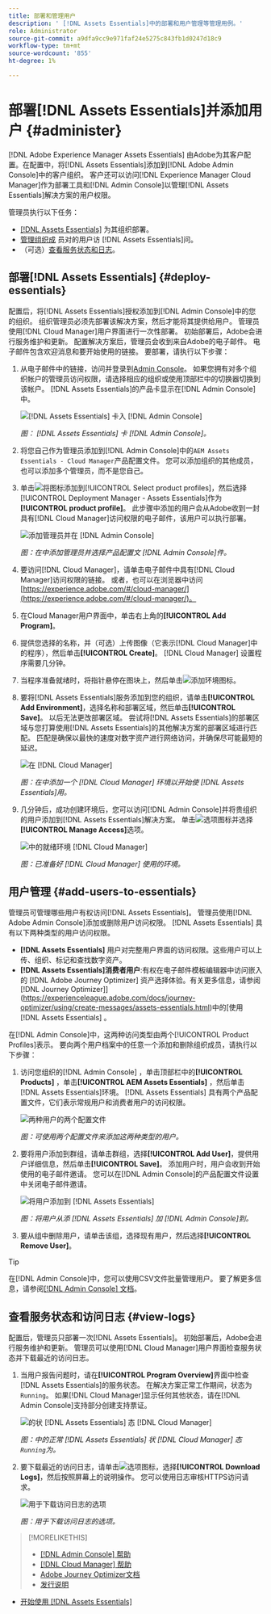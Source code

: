 ```yaml
---
title: 部署和管理用户
description: ' [!DNL Assets Essentials]中的部署和用户管理等管理用例。'
role: Administrator
source-git-commit: a9dfa9cc9e971faf24e5275c843fb1d0247d18c9
workflow-type: tm+mt
source-wordcount: '855'
ht-degree: 1%

---
```



# 部署[!DNL Assets Essentials]并添加用户 {#administer}

[!DNL Adobe Experience Manager Assets Essentials] 由Adobe为其客户配置。在配置中，将[!DNL Assets Essentials]添加到[!DNL Adobe Admin Console]中的客户组织。 客户还可以访问[!DNL Experience Manager Cloud Manager]作为部署工具和[!DNL Admin Console]以管理[!DNL Assets Essentials]解决方案的用户权限。

管理员执行以下任务：

* [ [!DNL Assets Essentials]](#deploy-essentials) 为其组织部署。
* [管理组织成](#add-users-to-essentials) 员对的用户访 [!DNL Assets Essentials]问。
* （可选）[查看服务状态和日志](#view-logs)。

## 部署[!DNL Assets Essentials] {#deploy-essentials}

配置后，将[!DNL Assets Essentials]授权添加到[!DNL Admin Console]中的您的组织。 组织管理员必须先部署该解决方案，然后才能将其提供给用户。 管理员使用[!DNL Cloud Manager]用户界面进行一次性部署。 初始部署后，Adobe会进行服务维护和更新。 配置解决方案后，管理员会收到来自Adobe的电子邮件。 电子邮件包含欢迎消息和要开始使用的链接。 要部署，请执行以下步骤：

1. 从电子邮件中的链接，访问并登录到[Admin Console](https://adminconsole.adobe.com)。 如果您拥有对多个组织帐户的管理员访问权限，请选择相应的组织或使用顶部栏中的切换器切换到该帐户。 [!DNL Assets Essentials]的产品卡显示在[!DNL Admin Console]中。

   ![[!DNL Assets Essentials] 卡入  [!DNL Admin Console]](assets/essentials-in-admin-console.png)

   *图： [!DNL Assets Essentials] 卡 [!DNL Admin Console]。*

1. 将您自己作为管理员添加到[!DNL Admin Console]中的`AEM Assets Essentials - Cloud Manager`产品配置文件。 您可以添加组织的其他成员，也可以添加多个管理员，而不是您自己。

1. 单击![将图标](assets/do-not-localize/add-icon.svg)添加到[!UICONTROL Select product profiles]，然后选择[!UICONTROL Deployment Manager - Assets Essentials]作为&#x200B;**[!UICONTROL product profile]**。 此步骤中添加的用户会从Adobe收到一封具有[!DNL Cloud Manager]访问权限的电子邮件，该用户可以执行部署。

   ![添加管理员并在  [!DNL Admin Console]](assets/adminconsole-user1.png)

   *图：在中添加管理员并选择产品配置文 [!DNL Admin Console]件。*

1. 要访问[!DNL Cloud Manager]，请单击电子邮件中具有[!DNL Cloud Manager]访问权限的链接。 或者，也可以在浏览器中访问[https://experience.adobe.com/#/cloud-manager/](https://experience.adobe.com/#/cloud-manager/)。

1. 在Cloud Manager用户界面中，单击右上角的&#x200B;**[!UICONTROL Add Program]**。

1. 提供您选择的名称，并（可选）上传图像（它表示[!DNL Cloud Manager]中的程序），然后单击&#x200B;**[!UICONTROL Create]**。 [!DNL Cloud Manager] 设置程序需要几分钟。

1. 当程序准备就绪时，将指针悬停在图块上，然后单击![添加环境图标](assets/do-not-localize/add-environment-icon.png)。

1. 要将[!DNL Assets Essentials]服务添加到您的组织，请单击&#x200B;**[!UICONTROL Add Environment]**，选择名称和部署区域，然后单击&#x200B;**[!UICONTROL Save]**。 以后无法更改部署区域。 尝试将[!DNL Assets Essentials]的部署区域与您打算使用[!DNL Assets Essentials]的其他解决方案的部署区域进行匹配。 匹配是确保以最快的速度对数字资产进行网络访问，并确保尽可能最短的延迟。

   ![在  [!DNL Cloud Manager]](assets/cloudmanager-add-environment-for-essentials.png)

   *图：在中添加一个 [!DNL Cloud Manager] 环境以开始使 [!DNL Assets Essentials]用。*

1. 几分钟后，成功创建环境后，您可以访问[!DNL Admin Console]并将贵组织的用户添加到[!DNL Assets Essentials]解决方案。 单击![选项图标](assets/do-not-localize/options-ellipses-icon.png)并选择&#x200B;**[!UICONTROL Manage Access]**&#x200B;选项。

   ![中的就绪环境  [!DNL Cloud Manager]](assets/cloudmanager-manage-access-essentials.png)

   *图：已准备好 [!DNL Cloud Manager] 使用的环境。*

## 用户管理 {#add-users-to-essentials}

管理员可管理哪些用户有权访问[!DNL Assets Essentials]。 管理员使用[!DNL Adobe Admin Console]添加或删除用户访问权限。 [!DNL Assets Essentials] 具有以下两种类型的用户访问权限。

* **[!DNL Assets Essentials]** 用户对完整用户界面的访问权限。这些用户可以上传、组织、标记和查找数字资产。
* **[!DNL Assets Essentials]消费者用户**:有权在电子邮件模板编辑器中访问嵌入的 [!DNL Adobe Journey Optimizer] 资产选择体验。有关更多信息，请参阅 [!DNL Journey Optimizer]](https://experienceleague.adobe.com/docs/journey-optimizer/using/create-messages/assets-essentials.html)中的[使用 [!DNL Assets Essentials] 。

在[!DNL Admin Console]中，这两种访问类型由两个[!UICONTROL Product Profiles]表示。 要向两个用户档案中的任意一个添加和删除组织成员，请执行以下步骤：

1. 访问您组织的[!DNL Admin Console] ，单击顶部栏中的&#x200B;**[!UICONTROL Products]** ，单击&#x200B;**[!UICONTROL AEM Assets Essentials]** ，然后单击[!DNL Assets Essentials]环境。 [!DNL Assets Essentials] 具有两个产品配置文件，它们表示常规用户和消费者用户的访问权限。

   ![两种用户的两个配置文件](assets/adminconsole-user-types.png)

   *图：可使用两个配置文件来添加这两种类型的用户。*

1. 要将用户添加到群组，请单击群组，选择&#x200B;**[!UICONTROL Add User]**，提供用户详细信息，然后单击&#x200B;**[!UICONTROL Save]**。 添加用户时，用户会收到开始使用的电子邮件邀请。 您可以在[!DNL Admin Console]的产品配置文件设置中关闭电子邮件邀请。

   ![将用户添加到  [!DNL Assets Essentials]](assets/adminconsole-add-user.png)

   *图：将用户从添 [!DNL Assets Essentials] 加 [!DNL Admin Console]到。*

1. 要从组中删除用户，请单击该组，选择现有用户，然后选择&#x200B;**[!UICONTROL Remove User]**。

>[!TIP]
>
>在[!DNL Admin Console]中，您可以使用CSV文件批量管理用户。 要了解更多信息，请参阅[[!DNL Admin Console] 文档](https://helpx.adobe.com/enterprise/using/accounts.html)。

## 查看服务状态和访问日志 {#view-logs}

配置后，管理员只部署一次[!DNL Assets Essentials]。 初始部署后，Adobe会进行服务维护和更新。 管理员可以使用[!DNL Cloud Manager]用户界面检查服务状态并下载最近的访问日志。

1. 当用户报告问题时，请在&#x200B;**[!UICONTROL Program Overview]**&#x200B;界面中检查[!DNL Assets Essentials]的服务状态。 在解决方案正常工作期间，状态为`Running`。 如果[!DNL Cloud Manager]显示任何其他状态，请在[!DNL Admin Console]支持部分创建支持票证。

   ![的状 [!DNL Assets Essentials] 态  [!DNL Cloud Manager]](assets/cloudmanager-manage-access-essentials.png)

   *图：中的正常 [!DNL Assets Essentials] 状 [!DNL Cloud Manager] 态 `Running`为。*

1. 要下载最近的访问日志，请单击![选项图标](assets/do-not-localize/options-ellipses-icon.png)，选择&#x200B;**[!UICONTROL Download Logs]**，然后按照屏幕上的说明操作。 您可以使用日志审核HTTPS访问请求。

   ![ 用于下载访问日志的选项](assets/cloudmanager-download-logs.png)

   *图：用于下载访问日志的选项。*

>[!MORELIKETHIS]
>
>* [[!DNL Admin Console] 帮助](https://helpx.adobe.com/enterprise/using/admin-console.html)
>* [[!DNL Cloud Manager] 帮助](https://experienceleague.adobe.com/docs/experience-manager-cloud-manager/using/introduction-to-cloud-manager.html?lang=zh-Hans)
>* [Adobe Journey Optimizer文档](https://experienceleague.adobe.com/docs/journey-optimizer/using/ajo-home.html)
>* [发行说明](release-notes.md)
* [开始使用 [!DNL Assets Essentials]](get-started.md)

